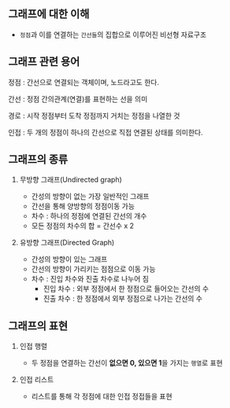 ## 그래프에 대한 이해

- `정점`과 이를 연결하는 `간선들`의 집합으로 이루어진 비선형 자료구조

## 그래프 관련 용어

정점 : 간선으로 연결되는 객체이며, 노드라고도 한다.

간선 : 정점 간의관계(연결)를 표현하는 선을 의미

경로 : 시작 정점부터 도착 정점까지 거치는 정점을 나열한 것

인접 : 두 개의 정점이 하나의 간선으로 직접 연결된 상태를 의미한다.

## 그래프의 종류

1. 무방향 그래프(Undirected graph)
   - 간성의 방향이 없는 가장 일반적인 그래프
   - 간선을 통해 양방향의 정점이동 가능
   - 차수 : 하나의 정점에 연결된 간선의 개수
   - 모든 정점의 차수의 합 = 간선수 x 2

2. 유방향 그래프(Directed Graph)
   - 간성의 방향이 있는 그래프
   - 간선의 방향이 가리키는 점점으로 이동 가능
   - 차수 : 진입 차수와 진출 차수로 나누어 짐
     - 진입 차수 : 외부 정점에서 한 정점으로 들어오는 간선의 수
     - 진출 차수 : 한 정점에서 외부 정점으로 나가는 간선의 수

## 그래프의 표현

1. 인접 행렬
   - 두 정점을 연결하는 간선이 **없으면 0, 있으면 1**을 가지는 `행열`로 표현

2. 인접 리스트
   - 리스트를 통해 각 정점에 대한 인접 정접들을 표현











